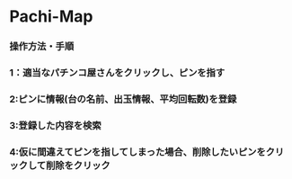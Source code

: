 # Pachi-Map
### 操作方法・手順
### 1：適当なパチンコ屋さんをクリックし、ピンを指す
### 2:ピンに情報(台の名前、出玉情報、平均回転数)を登録
### 3:登録した内容を検索
### 4:仮に間違えてピンを指してしまった場合、削除したいピンをクリックして削除をクリック
